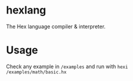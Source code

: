 # hexlang
The Hex language compiler & interpreter.

# Usage
Check any example in `/examples` and run with `hexi /examples/math/basic.hx`